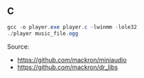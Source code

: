 ## C
```powershell
gcc -o player.exe player.c -lwinmm -lole32
./player music_file.ogg
```


Source:
* https://github.com/mackron/miniaudio
* https://github.com/mackron/dr_libs
